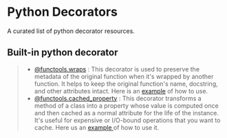 # Python Decorators

A curated list of python decorator resources.

## Built-in python decorator

> -   [@functools.wraps](https://docs.python.org/3/library/functools.html#functools.wraps) : This decorator is used to preserve the metadata of the original function when it's wrapped by another function. It helps to keep the original function's name, docstring, and other attributes intact. Here is an [example](decorators/functools_wraps.md) of how to use.
> -   [@functools.cached_property](https://docs.python.org/3/library/functools.html#functools.cached_property) : This decorator transforms a method of a class into a property whose value is computed once and then cached as a normal attribute for the life of the instance. It's useful for expensive or I/O-bound operations that you want to cache. Here us an [example ](decorators/functools_cached_property.md) of how to use it.
